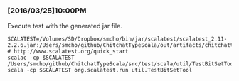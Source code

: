 ### [2016/03/25]10:00PM

Execute test with the generated jar file. 

	SCALATEST=/Volumes/SD/Dropbox/smcho/bin/jar/scalatest/scalatest_2.11-2.2.6.jar:/Users/smcho/github/ChitchatTypeScala/out/artifacts/chitchattypescala_jar/chitchattypescala.jar
	# http://www.scalatest.org/quick_start
	scalac -cp $SCALATEST /Users/smcho/github/ChitchatTypeScala/src/test/scala/util/TestBitSetTool.scala
	scala -cp $SCALATEST org.scalatest.run util.TestBitSetTool